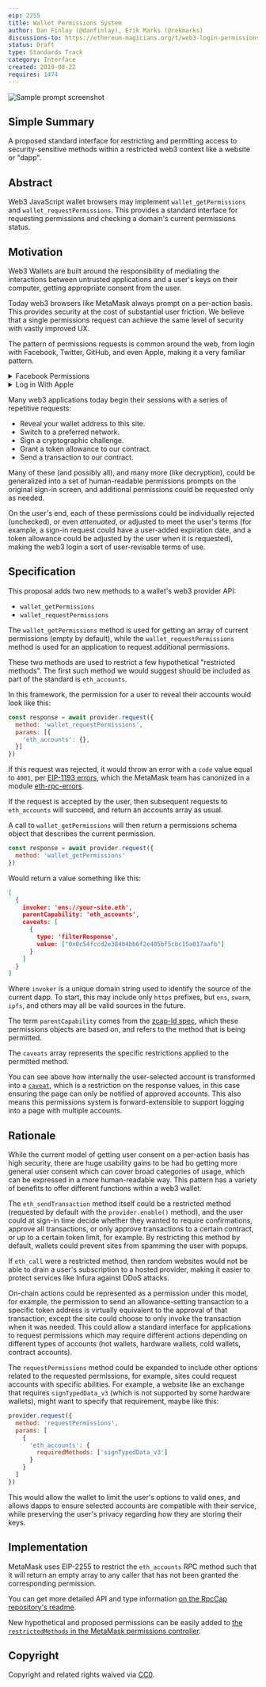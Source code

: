```yaml
---
eip: 2255
title: Wallet Permissions System
author: Dan Finlay (@danfinlay), Erik Marks (@rekmarks)
discussions-to: https://ethereum-magicians.org/t/web3-login-permissions/3583
status: Draft
type: Standards Track
category: Interface
created: 2019-08-22
requires: 1474
---
```


![Sample prompt screenshot](../assets/eip-2255/permissions.png)

## Simple Summary

A proposed standard interface for restricting and permitting access to security-sensitive methods within a restricted web3 context like a website or "dapp".

## Abstract

Web3 JavaScript wallet browsers may implement `wallet_getPermissions` and `wallet_requestPermissions`. This provides a standard interface for requesting permissions and checking a domain's current permissions status.

## Motivation

Web3 Wallets are built around the responsibility of mediating the interactions between untrusted applications and a user's keys on their computer, getting appropriate consent from the user.

Today web3 browsers like MetaMask always prompt on a per-action basis. This provides security at the cost of substantial user friction. We believe that a single permissions request can achieve the same level of security with vastly improved UX.

The pattern of permissions requests is common around the web, from login with Facebook, Twitter, GitHub, and even Apple, making it a very familiar pattern.

<details>
  <summary>Facebook Permissions</summary>
  <img src="../assets/eip-2255/facebook_permissions.png" alt="Facebook Permissions" />
</details>

<details>
  <summary>Log in With Apple</summary>
  <img src="../assets/eip-2255/log_in_with_apple.jpeg" alt="Log in With Apple" />
</details>

Many web3 applications today begin their sessions with a series of repetitive requests:

- Reveal your wallet address to this site.
- Switch to a preferred network.
- Sign a cryptographic challenge.
- Grant a token allowance to our contract.
- Send a transaction to our contract.

Many of these (and possibly all), and many more (like decryption), could be generalized into a set of human-readable permissions prompts on the original sign-in screen, and additional permissions could be requested only as needed.

On the user's end, each of these permissions could be individually rejected (unchecked), or even _attenuated_, or adjusted to meet the user's terms (for example, a sign-in request could have a user-added expiration date, and a token allowance could be adjusted by the user when it is requested), making the web3 login a sort of user-revisable terms of use.

## Specification

This proposal adds two new methods to a wallet's web3 provider API:

- `wallet_getPermissions`
- `wallet_requestPermissions`

The `wallet_getPermissions` method is used for getting an array of current permissions (empty by default), while the `wallet_requestPermissions` method is used for an application to request additional permissions.

These two methods are used to restrict a few hypothetical "restricted methods". The first such method we would suggest should be included as part of the standard is `eth_accounts`.

In this framework, the permission for a user to reveal their accounts would look like this:

```javascript
const response = await provider.request({
  method: 'wallet_requestPermissions',
  params: [{
    'eth_accounts': {},
  }]
})
```

If this request was rejected, it would throw an error with a `code` value equal to `4001`, per [EIP-1193 errors](./eip-1193.md), which the MetaMask team has canonized in a module [eth-rpc-errors](https://github.com/metamask/eth-rpc-errors).

If the request is accepted by the user, then subsequent requests to `eth_accounts` will succeed, and return an accounts array as usual.

A call to `wallet_getPermissions` will then return a permissions schema object that describes the current permission.

```javascript
const response = await provider.request({
  method: 'wallet_getPermissions'
})
```

Would return a value something like this:

```json
[
  {
    invoker: 'ens://your-site.eth',
    parentCapability: 'eth_accounts',
    caveats: [
      {
        type: 'filterResponse',
        value: ["0x0c54fccd2e384b4bb6f2e405bf5cbc15a017aafb"]
      }
    ]
  }
]
```

Where `invoker` is a unique domain string used to identify the source of the current dapp. To start, this may include only `https` prefixes, but `ens`, `swarm`, `ipfs`, and others may all be valid sources in the future.

The term `parentCapability` comes from the [zcap-ld spec](https://w3c-ccg.github.io/zcap-ld/), which these permissions objects are based on, and refers to the method that is being permitted.

The `caveats` array represents the specific restrictions applied to the permitted method.

You can see above how internally the user-selected account is transformed into a [`caveat`](https://github.com/MetaMask/json-rpc-capabilities-middleware/blob/master/src/%40types/ocap-ld.d.ts#L28-L33), which is a restriction on the response values, in this case ensuring the page can only be notified of approved accounts. This also means this permissions system is forward-extensible to support logging into a page with multiple accounts.

## Rationale

While the current model of getting user consent on a per-action basis has high security, there are huge usability gains to be had bo getting more general user consent which can cover broad categories of usage, which can be expressed in a more human-readable way. This pattern has a variety of benefits to offer different functions within a web3 wallet.

The `eth_sendTransaction` method itself could be a restricted method (requested by default with the `provider.enable()` method), and the user could at sign-in time decide whether they wanted to require confirmations, approve all transactions, or only approve transactions to a certain contract, or up to a certain token limit, for example. By restricting this method by default, wallets could prevent sites from spamming the user with popups.

If `eth_call` were a restricted method, then random websites would not be able to drain a user's subscription to a hosted provider, making it easier to protect services like Infura against DDoS attacks.

On-chain actions could be represented as a permission under this model, for example, the permission to send an allowance-setting transaction to a specific token address is virtually equivalent to the approval of that transaction, except the site could choose to only invoke the transaction when it was needed. This could allow a standard interface for applications to request permissions which may require different actions depending on different types of accounts (hot wallets, hardware wallets, cold wallets, contract accounts).

The `requestPermissions` method could be expanded to include other options related to the requested permissions, for example, sites could request accounts with specific abilities. For example, a website like an exchange that requires `signTypedData_v3` (which is not supported by some hardware wallets), might want to specify that requirement, maybe like this:

```javascript
provider.request({
  method: 'requestPermissions',
  params: [
    {
      'eth_accounts': {
        requiredMethods: ['signTypedData_v3']
      }
    }
  ]
})
```

This would allow the wallet to limit the user's options to valid ones, and allows dapps to ensure selected accounts are compatible with their service, while preserving the user's privacy regarding how they are storing their keys.

## Implementation

MetaMask uses EIP-2255 to restrict the `eth_accounts` RPC method such that it will return an empty array to any caller that has not been granted the corresponding permission.

You can get more detailed API and type information [on the RpcCap repository's readme](https://github.com/MetaMask/rpc-cap#rpc-methods).

New hypothetical and proposed permissions can be easily added to [the `restrictedMethods` in the MetaMask permissions controller](https://github.com/MetaMask/metamask-extension/blob/76a2a9b/app/scripts/controllers/permissions/restrictedMethods.js).

## Copyright

Copyright and related rights waived via [CC0](https://creativecommons.org/publicdomain/zero/1.0/).
